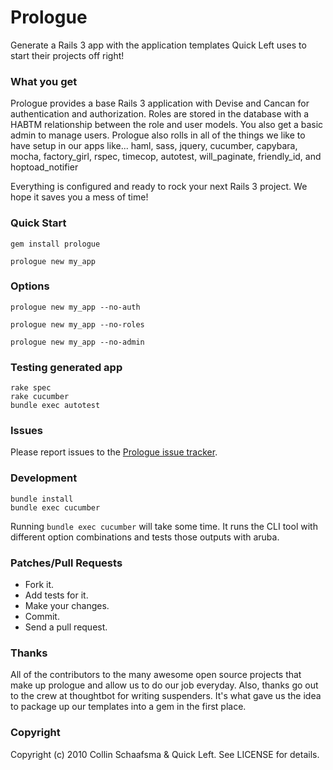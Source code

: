 Prologue
===========
Generate a Rails 3 app with the application templates Quick Left uses to start their projects off right!


### What you get

Prologue provides a base Rails 3 application with Devise and Cancan for authentication and authorization.  Roles are
stored in the database with a HABTM relationship between the role and user models.  You also get a basic admin to manage
users.  Prologue also rolls in all of the things we like to have setup in our apps like...
haml, sass, jquery, cucumber, capybara, mocha, factory_girl, rspec, timecop, autotest, will_paginate, friendly_id, and hoptoad_notifier

Everything is configured and ready to rock your next Rails 3 project.  We hope it saves you a mess of time!


### Quick Start

    gem install prologue

    prologue new my_app


### Options

    prologue new my_app --no-auth

    prologue new my_app --no-roles

    prologue new my_app --no-admin


### Testing generated app

    rake spec
    rake cucumber
    bundle exec autotest


### Issues

Please report issues to the [Prologue issue tracker](http://github.com/quickleft/prologue/issues/).


### Development

    bundle install
    bundle exec cucumber

Running `bundle exec cucumber` will take some time.  It runs the CLI tool with different option combinations and tests
those outputs with aruba.


### Patches/Pull Requests

* Fork it.
* Add tests for it.
* Make your changes.
* Commit.
* Send a pull request.


### Thanks

All of the contributors to the many awesome open source projects that make up prologue and allow us to do our job everyday.
Also, thanks go out to the crew at thoughtbot for writing suspenders.  It's what gave us the idea to package up our
templates into a gem in the first place.


### Copyright

Copyright (c) 2010 Collin Schaafsma & Quick Left. See LICENSE for details.


